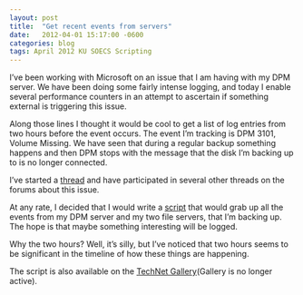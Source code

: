 ```yaml
---
layout: post
title:  "Get recent events from servers"
date:   2012-04-01 15:17:00 -0600
categories: blog
tags: April 2012 KU SOECS Scripting
---
```

I’ve been working with Microsoft on an issue that I am having with my DPM server. We have been doing some fairly intense logging, and today I enable several performance counters in an attempt to ascertain if something external is triggering this issue.

Along those lines I thought it would be cool to get a list of log entries from two hours before the event occurs. The event I’m tracking is DPM 3101, Volume Missing. We have seen that during a regular backup something happens and then DPM stops with the message that the disk I’m backing up to is no longer connected.

I’ve started a [thread](http://social.technet.microsoft.com/Forums/en-US/dataprotectionmanager/thread/061a8ac3-ac01-461a-b75b-40cdb3683e23/) and have participated in several other threads on the forums about this issue.

At any rate, I decided that I would write a [script](https://github.com/jeffpatton1971/mod-posh/blob/master/powershell/production/Get-RecentEvents.ps1) that would grab up all the events from my DPM server and my two file servers, that I’m backing up. The hope is that maybe something interesting will be logged.

Why the two hours? Well, it’s silly, but I’ve noticed that two hours seems to be significant in the timeline of how these things are happening.

The script is also available on the [TechNet Gallery](http://gallery.technet.microsoft.com/Get-RecentEventsps1-940ec83b)(Gallery is no longer active).
